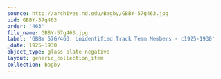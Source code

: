 ```yaml
---
source: http://archives.nd.edu/Bagby/GBBY-57g463.jpg
pid: GBBY-57g463
order: '463'
file_name: GBBY-57g463.jpg
label: 'GBBY 57G/463: Unidentified Track Team Members - c1925-1930'
_date: 1925-1930
object_type: glass plate negative
layout: generic_collection_item
collection: bagby
---
```


